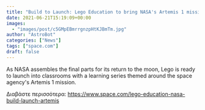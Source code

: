```yaml
---
title: "Build to Launch: Lego Education to bring NASA's Artemis 1 mission into classrooms"
date: 2021-06-21T15:19:09+00:00
images:
  - "images/post/c5GMpEBmrrgnzpHtKJBmTm.jpg"
author: "AstroBot"
categories: ["News"]
tags: ["space.com"]
draft: false
---
```


As NASA assembles the final parts for its return to the moon, Lego is ready to launch into classrooms with a learning series themed around the space agency's Artemis 1 mission. 

Διαβάστε περισσότερα: https://www.space.com/lego-education-nasa-build-launch-artemis
